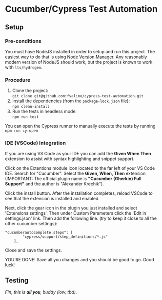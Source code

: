 # Cucumber/Cypress Test Automation

## Setup

### Pre-conditions

You must have NodeJS installed in order to setup and run this project. The
easiest way to do that is using [Node Version Manager](https://github.com/nvm-sh/nvm).
Any reasonably modern version of NodeJS should work, but the project is known
to work with `lts/hydrogen`.

### Procedure

1. Clone the project:  
`git clone git@github.com:fvalino/cypress-test-automation.git`
2. Install the dependencies (from the `package-lock.json` file):  
`npm clean-install`
3. Run the tests in headless mode:  
`npm run test`

You can open the Cypress runner to manually execute the tests by running
`npm run cy:open`

### IDE (VSCode) Integration

If you are using VS Code as your IDE you can add the **Given When Then**
extension to assist with syntax highlighting and snippet support.

Click on the Extentions module icon located to the far left of your VS Code IDE.
Search for "Cucumber". Select the **Given, When, Then** extension (IMPORTANT:
The official plugin name is **"Cucumber (Gherkin) Full Support"** and the
author is "Alexander Krechik").

Click the install button. After the installation completes, reload VSCode to
see that the extension is installed and enabled.

Next, click the gear icon in the plugin you just installed and select
'Extensions settings'. Then under Custom Parameters click the 'Edit in
settings.json' link. Then add the following line. (try to keep it close to all
the other cucumber settings):

```
"cucumberautocomplete.steps": [
        "cypress/support/step_definitions/*.js"
    ],
```

Close and save the settings.

YOU'RE DONE! Save all you changes and you should be good to go.  Good luck!

## Testing

_Fin, this is **all you**, buddy (iow, tbd)._
